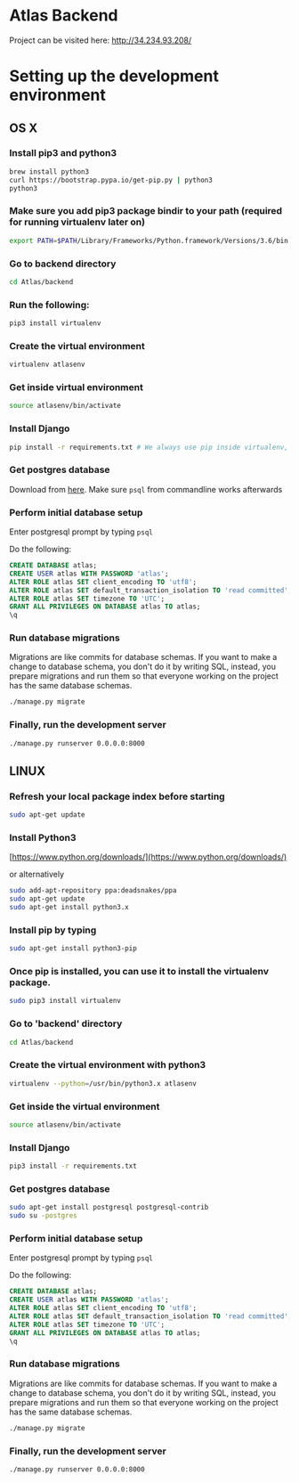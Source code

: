 # Atlas Backend
Project can be visited here:
http://34.234.93.208/

# Setting up the development environment

## OS X

### Install pip3 and python3
```bash
brew install python3
curl https://bootstrap.pypa.io/get-pip.py | python3
python3
```

### Make sure you add pip3 package bindir to your path (required for running virtualenv later on)
```bash
export PATH=$PATH/Library/Frameworks/Python.framework/Versions/3.6/bin
```

### Go to backend directory
```bash
cd Atlas/backend
```

### Run the following:
```bash
pip3 install virtualenv
```

### Create the virtual environment
```bash
virtualenv atlasenv
```

### Get inside virtual environment
```bash
source atlasenv/bin/activate
```

### Install Django
```bash
pip install -r requirements.txt # We always use pip inside virtualenv, not pip3
```

### Get postgres database
Download from [here](https://postgresapp.com/). Make sure `psql` from commandline works afterwards

### Perform initial database setup
Enter postgresql prompt by typing `psql`

Do the following:
```sql
CREATE DATABASE atlas;
CREATE USER atlas WITH PASSWORD 'atlas';
ALTER ROLE atlas SET client_encoding TO 'utf8';
ALTER ROLE atlas SET default_transaction_isolation TO 'read committed';
ALTER ROLE atlas SET timezone TO 'UTC';
GRANT ALL PRIVILEGES ON DATABASE atlas TO atlas;
\q
```

### Run database migrations
Migrations are like commits for database schemas. If you want to make a change to database schema,
you don't do it by writing SQL, instead, you prepare migrations and run them so that everyone working on
the project has the same database schemas.
```bash
./manage.py migrate
```

### Finally, run the development server
```bash
./manage.py runserver 0.0.0.0:8000
```

## LINUX

### Refresh your local package index before starting
```bash
sudo apt-get update
```

### Install Python3

[https://www.python.org/downloads/](https://www.python.org/downloads/)

or alternatively

```bash
sudo add-apt-repository ppa:deadsnakes/ppa
sudo apt-get update
sudo apt-get install python3.x
```
### Install pip by typing
```bash
sudo apt-get install python3-pip
```

### Once pip is installed, you can use it to install the virtualenv package.
```bash
sudo pip3 install virtualenv
```

### Go to 'backend' directory
```bash
cd Atlas/backend
```

### Create the virtual environment with python3
```bash
virtualenv --python=/usr/bin/python3.x atlasenv
```

### Get inside the virtual environment
```bash
source atlasenv/bin/activate
```

### Install Django
```bash
pip3 install -r requirements.txt
```

### Get postgres database
```bash
sudo apt-get install postgresql postgresql-contrib
sudo su -postgres
```

### Perform initial database setup
Enter postgresql prompt by typing `psql`

Do the following:
```sql
CREATE DATABASE atlas;
CREATE USER atlas WITH PASSWORD 'atlas';
ALTER ROLE atlas SET client_encoding TO 'utf8';
ALTER ROLE atlas SET default_transaction_isolation TO 'read committed';
ALTER ROLE atlas SET timezone TO 'UTC';
GRANT ALL PRIVILEGES ON DATABASE atlas TO atlas;
\q
```
### Run database migrations
Migrations are like commits for database schemas. If you want to make a change to database schema,
you don't do it by writing SQL, instead, you prepare migrations and run them so that everyone working on
the project has the same database schemas.
```bash
./manage.py migrate
```

### Finally, run the development server
```bash
./manage.py runserver 0.0.0.0:8000
```
